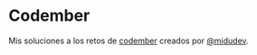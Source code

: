 # Codember
Mis soluciones a los retos de [codember](https://codember.dev/) creados por [@midudev](https://github.com/midudev/).
